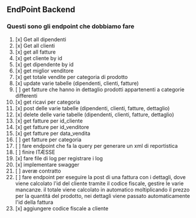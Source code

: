 EndPoint Backend
---
### Questi sono gli endpoint che dobbiamo fare
1. [x] Get all dipendenti
2. [x] Get all clienti
3. [x] get all fatture
4. [x] get cliente by id
5. [x] get dipendente by id 
6. [x] get miglior venditore 
7. [x] get totale vendite per categoria di prodotto 
8. [x] update varie tabelle (dipendenti, clienti, fatture)
9. [ ] get fatture che hanno in dettaglio prodotti appartenenti a categorie differenti 
10. [x] get ricavi per categoria 
11. [x] post delle varie tabelle (dipendenti, clienti, fatture, dettaglio) 
12. [x] delete delle varie tabelle (dipendenti, clienti, fatture, dettaglio)
13. [x] get fatture per id_cliente
14. [x] get fatture per id_venditore
15. [x] get fatture per data_vendita
16. [ ] get fatture per categoria
17. [ ] fare endpoint che fa la query per generare un xml di reportistica
18. [ ] finire ITÆSSE
19. [x] fare file di log per registrare i log
20. [x] implementare swagger
21. [ ] averæ contratto
22. [ ] fare endpoint per eseguire la post di una fattura con i dettagli, dove viene calcolato l'id del cliente tramite il codice fiscale, gestire le varie mancanze. il totale viene calcolato in automatico moltiplicando il prezzo per la quantitá del prodotto, nei dettagli viene passato automaticamente l'id della fattura
23. [x] aggiungere codice fiscale a cliente